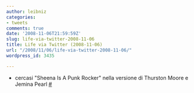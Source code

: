 ```yaml
---
author: leibniz
categories:
- tweets
comments: true
date: '2008-11-06T21:59:59Z'
slug: life-via-twitter-2008-11-06
title: Life via Twitter (2008-11-06)
url: "/2008/11/06/life-via-twitter-2008-11-06/"
wordpress_id: 3435

---
```

* cercasi "Sheena Is A Punk Rocker" nella versione di Thurston Moore e Jemina Pearl [#](https://twitter.com/leibniz/statuses/992949253)


